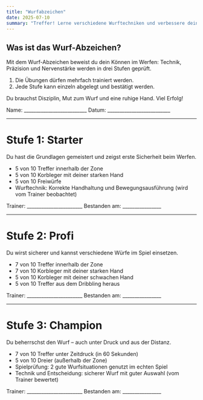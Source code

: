 ```yaml
---
title: "Wurfabzeichen"
date: 2025-07-10
summary: "Treffer! Lerne verschiedene Wurftechniken und verbessere deine Trefferquote."
---
```


## Was ist das Wurf-Abzeichen?

Mit dem Wurf-Abzeichen beweist du dein Können im Werfen: Technik, Präzision und Nervenstärke werden in drei Stufen geprüft.

1. Die Übungen dürfen mehrfach trainiert werden.
1. Jede Stufe kann einzeln abgelegt und bestätigt werden.

Du brauchst Disziplin, Mut zum Wurf und eine ruhige Hand. Viel Erfolg!

Name: __________________________
Datum: __________________________

---

# Stufe 1: Starter
Du hast die Grundlagen gemeistert und zeigst erste Sicherheit beim Werfen.

* 5 von 10 Treffer innerhalb der Zone
* 5 von 10 Korbleger mit deiner starken Hand
* 5 von 10 Freiwürfe
* Wurftechnik: Korrekte Handhaltung und Bewegungsausführung
    (wird vom Trainer beobachtet)

Trainer: _______________________
Bestanden am: ________________

---

# Stufe 2: Profi
Du wirst sicherer und kannst verschiedene Würfe im Spiel einsetzen.

* 7 von 10 Treffer innerhalb der Zone
* 7 von 10 Korbleger mit deiner starken Hand
* 5 von 10 Korbleger mit deiner schwachen Hand
* 5 von 10 Treffer aus dem Dribbling heraus

Trainer: _______________________
Bestanden am: ________________

---

# Stufe 3: Champion
Du beherrschst den Wurf – auch unter Druck und aus der Distanz.

* 7 von 10 Treffer unter Zeitdruck (in 60 Sekunden)
* 5 von 10 Dreier (außerhalb der Zone)
* Spielprüfung: 2 gute Wurfsituationen genutzt im echten Spiel
* Technik und Entscheidung: sicherer Wurf mit guter Auswahl (vom Trainer bewertet)

Trainer: _______________________
Bestanden am: ________________